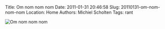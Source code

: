 Title: Om nom nom nom
Date: 2011-01-31 20:46:58
Slug: 20110131-om-nom-nom-nom
Location: Home
Authors: Michiel Scholten
Tags: rant

<div class="content-image"><div><img src="http://dammit.nl/images/content/omnomnomnom.gif" alt="Om nom nom nom" title="Om nom nom nom" /></div></div>
<br style="clear: both;" />